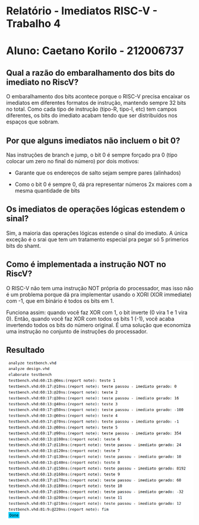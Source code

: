 # Relatório - Imediatos RISC-V - Trabalho 4
# Aluno: Caetano Korilo - 212006737


## Qual a razão do embaralhamento dos bits do imediato no RiscV?

O embaralhamento dos bits acontece porque o RISC-V precisa encaixar os imediatos em diferentes formatos de instrução, mantendo sempre 32 bits no total. Como cada tipo de instrução (tipo-R, tipo-I, etc) tem campos diferentes, os bits do imediato acabam tendo que ser distribuídos nos espaços que sobram.

## Por que alguns imediatos não incluem o bit 0?

Nas instruções de branch e jump, o bit 0 é sempre forçado pra 0 (tipo colocar um zero no final do número) por dois motivos:

- Garante que os endereços de salto sejam sempre pares (alinhados)

- Como o bit 0 é sempre 0, dá pra representar números 2x maiores com a mesma quantidade de bits

## Os imediatos de operações lógicas estendem o sinal?

Sim, a maioria das operações lógicas estende o sinal do imediato. A única exceção é o srai que tem um tratamento especial pra pegar só 5 primerios bits do shamt.

## Como é implementada a instrução NOT no RiscV?

O RISC-V não tem uma instrução NOT própria do processador, mas isso não é um problema porque dá pra implementar usando o XORI (XOR immediate) com -1, que em binário é todos os bits em 1.

Funciona assim: quando você faz XOR com 1, o bit inverte (0 vira 1 e 1 vira 0). Então, quando você faz XOR com todos os bits 1 (-1), você acaba invertendo todos os bits do número original. É uma solução  que economiza uma instrução no conjunto de instruções do processador.

## Resultado

![Resultado dos testes](resultado.png)
